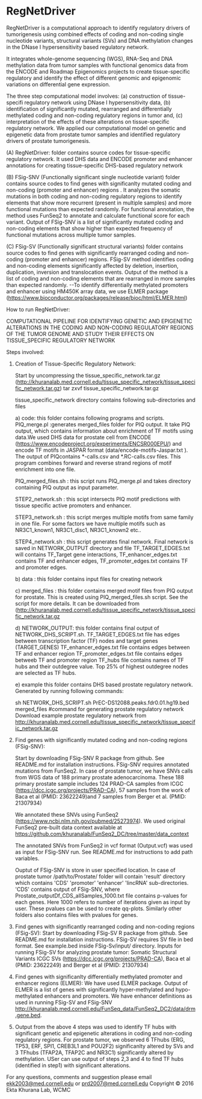 # RegNetDriver
RegNetDriver is a computational approach to identify regulatory drivers of tumorigenesis using combined effects of coding and non-coding single nucleotide variants, structural variants (SVs) and DNA methylation changes in the DNase I hypersensitivity based regulatory network.

It integrates whole-genome sequencing (WGS), RNA-Seq and DNA methylation data from tumor samples with functional genomics data from the ENCODE and Roadmap Epigenomics projects to create tissue-specific regulatory and identify the effect of different genomic and epigenomic variations on differential gene expression.

The three step computational model involves: (a) construction of tissue-specifi regulatory network using DNase I hypersensitivity data, (b) identification of significantly mutated, rearranged and differentially methylated coding and non-coding regulatory regions in tumor and, (c) interpretation of the effects of these alterations on tissue-specific regulatory network. We applied our computational model on genetic and epigenetic data from prostate tumor samples and identified regulatory drivers of prostate tumorigenesis.


(A) RegNetDriver: folder contains source codes for tissue-specific regulatory network. It used DHS data and ENCODE promoter and enhancer annotations for creating tissue-specific DHS-based regulatory network

(B) FSig-SNV (Functionally significant single nucleotide variant) folder contains source codes to find genes with significanlty mutated coding and non-coding (promoter and enhancer) regions . It analyzes the somatic mutations in both coding and non-coding regulatory regions to identify elements that show more recurrent (present in multiple samples) and more functional mutations than expected randomly. For functional annotation, the method uses FunSeq2 to annotate and calculate functional score for each variant. Output of FSig-SNV is a list of significantly mutated coding and non-coding elements that show higher than expected frequency of functional mutations across multiple tumor samples.

(C) FSig-SV (Functionally significant structural variants) folder contains source codes to find genes with significantly rearranged coding and non-coding (promoter and enhancer) regions. FSig-SV method identifies coding and non-coding elements significantly affected by deletion, insertion, duplication, inversion and translocation events. Output of the method is a list of coding and non-coding elements that are rearranged in more samples than expected randomly. 
--To identify differentially methylated promoters and enhancer using HM450K array data, we use ELMER package (https://www.bioconductor.org/packages/release/bioc/html/ELMER.html)


How to run RegNetDriver:

COMPUTATIONAL PIPELINE FOR IDENTIFYING GENETIC AND EPIGENETIC ALTERATIONS IN THE CODING AND NON-CODING REGULATORY REGIONS OF THE TUMOR GENOME AND STUDY THEIR EFFECTS ON TISSUE_SPECIFIC REGULATORY NETWORK                                           

Steps involved:

1) Creation of Tissue-Specific Regulatory Network:

	Start by uncompressing the tissue_specific_network.tar.gz (http://khuranalab.med.cornell.edu/tissue_specific_network/tissue_specific_network.tar.gz)
	tar zxvf tissue_specific_network.tar.gz


	tissue_specific_network directory contains following sub-directories and files

	a) code: this folder contains following programs and scripts. 
	PIQ_merge.pl :generates merged_files folder for PIQ output. It take PIQ output, which contains information about enrichment of TF motifs using  data.We used DHS data for prostate cell from ENCODE (https://www.encodeproject.org/experiments/ENCSR000EPU/) and encode TF motifs in JASPAR format (data/encode-motifs-Jaspar.txt ). The output of PIQcontains *-calls.csv and *.RC-calls.csv files. This program combines forward and reverse strand regions of motif enrichment into one file. 
	  
	PIQ_merged_files.sh : this script runs PIQ_merge.pl and takes directory containing PIQ output as input parameter.

	STEP2_network.sh : this scipt intersects PIQ motif predictions with tissue specific active promoters and enhancer. 

	STEP3_network.sh : this script merges multiple motifs from same family in one file. For some factors we have multiple motifs such as NR3C1_known1, NR3C1_disc1, NR3C1_known2 etc..

	STEP4_network.sh : this script generates final network. Final network is saved in NETWORK_OUTPUT directory and file TF_TARGET_EDGES.txt will contains TF_Target gene interactions, TF_enhancer_edges.txt contains TF and enhancer edges, TF_promoter_edges.txt contains TF and promoter edges.

	b) data : this folder contains input files for creating network

	c) merged_files : this folder contains merged motif files from PIQ output for prostate. This is created using PIQ_merged_files.sh script. See the script for more details. It can be downloaded from (http://khuranalab.med.cornell.edu/tissue_specific_network/tissue_specific_network.tar.gz

	d) NETWORK_OUTPUT: this folder contains final output of NETWORK_DHS_SCRIPT.sh. 
	TF_TARGET_EDGES.txt file has edges between transcription factor (TF) nodes and target genes (TARGET_GENES)
	TF_enhancer_edges.txt file contains edges between TF and enhancer region
	TF_promoter_edges.txt file contains edges betweeb TF and promoter region
	TF_hubs file contains names of TF hubs and their outdegree value. Top 25% of highest outdegree nodes are selected as TF hubs.

	e) example this folder contains DHS based prostate regulatory network. Generated by running following commands:
	
	sh NETWORK_DHS_SCRIPT.sh PrEC-DS12088.peaks.fdr0.01.hg19.bed merged_files #command for generating prostate regulatory network
	Download example prostate regulatory network from 		http://khuranalab.med.cornell.edu/tissue_specific_network/tissue_specific_network.tar.gz

2) Find genes with significantly mutated coding and non-coding regions (FSig-SNV):

	Start by downloading FSig-SNV R package from github. See README.md for installation instructions. FSig-SNV requires annotated mutations from FunSeq2. In case of prostate tumor, we have SNVs calls from WGS data of 188 primary prostate adenocarcinoma. These 188 primary prostate sample includes 124 PRAD-CA samples from ICGC (https://dcc.icgc.org/projects/PRAD-CA), 57 samples from the work of Baca et al (PMID: 23622249)and 7 samples from Berger et al. (PMID: 21307934)

	We annotated these SNVs using FunSeq2 (https://www.ncbi.nlm.nih.gov/pubmed/25273974). We used original FunSeq2 pre-built data context available at https://github.com/khuranalab/FunSeq2_DC/tree/master/data_context

	The annotated SNVs from FunSeq2 in vcf format (Output.vcf) was used as input for FSig-SNV run. See README.md for instructions to add path variables.

	Ouptut of FSig-SNV is store in user specified location. In case of prostate tumor /path/to/Prostate/ folder will contain 'result' directory which contains 'CDS' 'promoter' 'enhancer' 'lincRNA' sub-directories. 'CDS' contains output of FSig-SNV, where Prostate_outputDf_CDS_allSamples_1000.txt file contains p-values for each genes. Here 1000 refers to number of iterations given as input by user. These pvalues can be used to create qq-plots. Similarly other folders also contains files with pvalues for genes.


3) Find genes with significantly rearranged coding and non-coding regions (FSig-SV):
	Start by downloading FSig-SV R package from github. See README.md for installation instructions. FSig-SV requires SV file in bed format. See example.bed inside FSig-Sv/input/ directory. Inputs for running FSig-SV for analyzing prostate tumor: 
Somatic Structural Variants ICGC SVs (https://dcc.icgc.org/projects/PRAD-CA), Baca et al (PMID: 23622249) and Berger et al (PMID: 21307934)

4) Find genes with significanlty differentially methylated promoter and enhancer regions (ELMER):
	We have used ELMER package. Output of ELMER is a list of genes with significantly hyper-methylated and hypo-methylated enhancers and promoters. We have enhancer definitions as used in running FSig-SV and FSig-SNV http://khuranalab.med.cornell.edu/FunSeq_data/FunSeq2_DC2/data/drm.gene.bed. 

5) Output from the above 4 steps was used to identify TF hubs with significant genetic and epigenetic alterations in coding and non-coding regulatory regions. 
	For prostate tumor, we observed 6 TFhubs (ERG, TP53, ERF, SPI1, CREB3L1 and POU2F2) significanlty altered by SVs and 3 TFhubs (TFAP2A, TFAP2C and NR3C1) significantly altered by methylation. USer can use output of steps 2,3 and 4 to find TF hubs (identified in step1) with significant alterations.


 
For any questions, comments and suggestion please email ekk2003@med.cornell.edu or prd2007@med.cornell.edu
Copyright © 2016 Ekta Khurana Lab, WCMC
